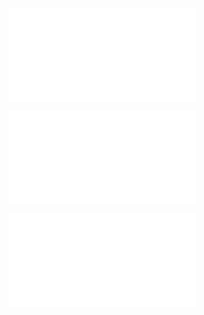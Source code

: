 ![@](steps/Insert%20link%20to%20the%20LLM%20response%20to%20your%20question.a639fc6c.md)

![@](steps/prompt.241e9961.md)

![@](steps/response.d5dc138e.md)